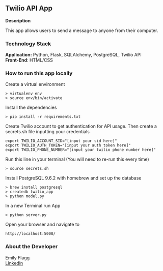 Twilio API App
--------

**Description**

This app allows users to send a message to anyone from their computer.


### Technology Stack

**Application:** Python, Flask, SQLAlchemy, PostgreSQL, Twilio API    
**Front-End**: HTML/CSS


### How to run this app locally


Create a virtual environment 

```
> virtualenv env
> source env/bin/activate
```

Install the dependencies

```
> pip install -r requirements.txt
```

Create Twilio account to get authentication for API usage. Then create a secrets.sh file inputting your credentials

```
export TWILIO_ACCOUNT_SID="[input your sid here]"
export TWILIO_AUTH_TOKEN="[input your auth token here]"
export TWILIO_PHONE_NUMBER="[input your twilio phone number here]"
```

Run this line in your terminal (You will need to re-run this every time)

```
> source secrets.sh
```

Install PostgreSQL 9.6.2 with homebrew and set up the database

```
> brew install postgresql
> createdb twilio_app
> python model.py
```

In a new Terminal run App

```
> python server.py
```

Open your browser and navigate to 

```
http://localhost:5000/
```


### About the Developer    
Emily Flagg  
[Linkedin](https://www.linkedin.com/in/emilyflagg)    